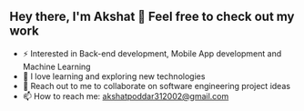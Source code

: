 ## Hey there, I'm Akshat 👋 Feel free to check out my work 

- ⚡ Interested in Back-end development, Mobile App development and Machine Learning 
- 🌱 I love learning and exploring new technologies
- 💬 Reach out to me to collaborate on software engineering project ideas
- 📫 How to reach me: akshatpoddar312002@gmail.com

